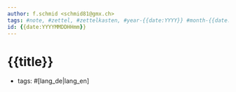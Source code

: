 ```yaml
---
author: f.schmid <schmid81@gmx.ch>
tags: #note, #zettel, #zettelkasten, #year-{{date:YYYY}} #month-{{date:MM}} 
id: {{date:YYYYMMDDHHmm}}
---
```


# {{title}}

- tags: #[lang_de|lang_en]

